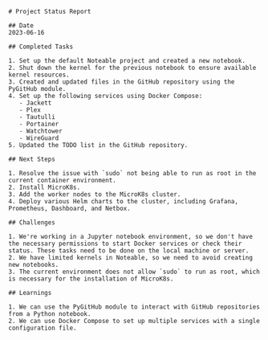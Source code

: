 
    # Project Status Report

    ## Date
    2023-06-16

    ## Completed Tasks

    1. Set up the default Noteable project and created a new notebook.
    2. Shut down the kernel for the previous notebook to ensure available kernel resources.
    3. Created and updated files in the GitHub repository using the PyGitHub module.
    4. Set up the following services using Docker Compose:
       - Jackett
       - Plex
       - Tautulli
       - Portainer
       - Watchtower
       - WireGuard
    5. Updated the TODO list in the GitHub repository.

    ## Next Steps

    1. Resolve the issue with `sudo` not being able to run as root in the current container environment.
    2. Install MicroK8s.
    3. Add the worker nodes to the MicroK8s cluster.
    4. Deploy various Helm charts to the cluster, including Grafana, Prometheus, Dashboard, and Netbox.

    ## Challenges

    1. We're working in a Jupyter notebook environment, so we don't have the necessary permissions to start Docker services or check their status. These tasks need to be done on the local machine or server.
    2. We have limited kernels in Noteable, so we need to avoid creating new notebooks.
    3. The current environment does not allow `sudo` to run as root, which is necessary for the installation of MicroK8s.

    ## Learnings

    1. We can use the PyGitHub module to interact with GitHub repositories from a Python notebook.
    2. We can use Docker Compose to set up multiple services with a single configuration file.
    